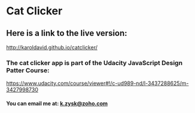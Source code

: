 # Cat Clicker

## Here is a link to the live version:
http://karoldavid.github.io/catclicker/

### The cat clicker app is part of the Udacity JavaScript Design Patter Course:
https://www.udacity.com/course/viewer#!/c-ud989-nd/l-3437288625/m-3427998730

#### You can email me at: k.zysk@zoho.com
